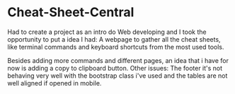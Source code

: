 # Cheat-Sheet-Central
Had to create a project as an intro do Web developing and I took the opportunity to put a idea I had:
A webpage to gather all the cheat sheets, like terminal commands and keyboard shortcuts from the most used tools.

Besides adding more commands and different pages, an idea that i have for now is adding a copy to clipboard button.
Other issues: The footer it's not behaving very well with the bootstrap class i've used and the tables are not well aligned if opened in mobile.
